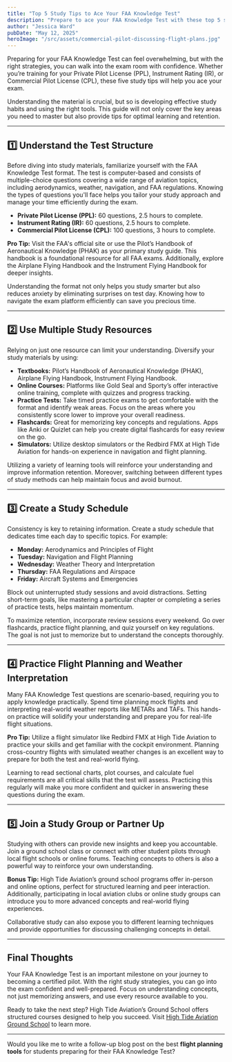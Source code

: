```yaml
---
title: "Top 5 Study Tips to Ace Your FAA Knowledge Test"
description: "Prepare to ace your FAA Knowledge Test with these top 5 study tips! Discover effective strategies for mastering aerodynamics, navigation, FAA regulations, and more. Learn how to create a study schedule, use the best resources, and practice real-world scenarios to boost your confidence and pass with flying colors. Perfect for aspiring pilots training for their PPL, IR, or CPL."
author: "Jessica Ward"
pubDate: "May 12, 2025"
heroImage: "/src/assets/commercial-pilot-discussing-flight-plans.jpg"
---
```


Preparing for your FAA Knowledge Test can feel overwhelming, but with the right strategies, you can walk into the exam room with confidence. Whether you’re training for your Private Pilot License (PPL), Instrument Rating (IR), or Commercial Pilot License (CPL), these five study tips will help you ace your exam.

Understanding the material is crucial, but so is developing effective study habits and using the right tools. This guide will not only cover the key areas you need to master but also provide tips for optimal learning and retention.

---

## 1️⃣ Understand the Test Structure

Before diving into study materials, familiarize yourself with the FAA Knowledge Test format. The test is computer-based and consists of multiple-choice questions covering a wide range of aviation topics, including aerodynamics, weather, navigation, and FAA regulations. Knowing the types of questions you'll face helps you tailor your study approach and manage your time efficiently during the exam.

- **Private Pilot License (PPL):** 60 questions, 2.5 hours to complete.
- **Instrument Rating (IR):** 60 questions, 2.5 hours to complete.
- **Commercial Pilot License (CPL):** 100 questions, 3 hours to complete.

**Pro Tip:** Visit the FAA's official site or use the Pilot’s Handbook of Aeronautical Knowledge (PHAK) as your primary study guide. This handbook is a foundational resource for all FAA exams. Additionally, explore the Airplane Flying Handbook and the Instrument Flying Handbook for deeper insights.

Understanding the format not only helps you study smarter but also reduces anxiety by eliminating surprises on test day. Knowing how to navigate the exam platform efficiently can save you precious time.

---

## 2️⃣ Use Multiple Study Resources

Relying on just one resource can limit your understanding. Diversify your study materials by using:

- **Textbooks:** Pilot’s Handbook of Aeronautical Knowledge (PHAK), Airplane Flying Handbook, Instrument Flying Handbook.
- **Online Courses:** Platforms like Gold Seal and Sporty’s offer interactive online training, complete with quizzes and progress tracking.
- **Practice Tests:** Take timed practice exams to get comfortable with the format and identify weak areas. Focus on the areas where you consistently score lower to improve your overall readiness.
- **Flashcards:** Great for memorizing key concepts and regulations. Apps like Anki or Quizlet can help you create digital flashcards for easy review on the go.
- **Simulators:** Utilize desktop simulators or the Redbird FMX at High Tide Aviation for hands-on experience in navigation and flight planning.

Utilizing a variety of learning tools will reinforce your understanding and improve information retention. Moreover, switching between different types of study methods can help maintain focus and avoid burnout.

---

## 3️⃣ Create a Study Schedule

Consistency is key to retaining information. Create a study schedule that dedicates time each day to specific topics. For example:

- **Monday:** Aerodynamics and Principles of Flight
- **Tuesday:** Navigation and Flight Planning
- **Wednesday:** Weather Theory and Interpretation
- **Thursday:** FAA Regulations and Airspace
- **Friday:** Aircraft Systems and Emergencies

Block out uninterrupted study sessions and avoid distractions. Setting short-term goals, like mastering a particular chapter or completing a series of practice tests, helps maintain momentum.

To maximize retention, incorporate review sessions every weekend. Go over flashcards, practice flight planning, and quiz yourself on key regulations. The goal is not just to memorize but to understand the concepts thoroughly.

---

## 4️⃣ Practice Flight Planning and Weather Interpretation

Many FAA Knowledge Test questions are scenario-based, requiring you to apply knowledge practically. Spend time planning mock flights and interpreting real-world weather reports like METARs and TAFs. This hands-on practice will solidify your understanding and prepare you for real-life flight situations.

**Pro Tip:** Utilize a flight simulator like Redbird FMX at High Tide Aviation to practice your skills and get familiar with the cockpit environment. Planning cross-country flights with simulated weather changes is an excellent way to prepare for both the test and real-world flying.

Learning to read sectional charts, plot courses, and calculate fuel requirements are all critical skills that the test will assess. Practicing this regularly will make you more confident and quicker in answering these questions during the exam.

---

## 5️⃣ Join a Study Group or Partner Up

Studying with others can provide new insights and keep you accountable. Join a ground school class or connect with other student pilots through local flight schools or online forums. Teaching concepts to others is also a powerful way to reinforce your own understanding.

**Bonus Tip:** High Tide Aviation’s ground school programs offer in-person and online options, perfect for structured learning and peer interaction. Additionally, participating in local aviation clubs or online study groups can introduce you to more advanced concepts and real-world flying experiences.

Collaborative study can also expose you to different learning techniques and provide opportunities for discussing challenging concepts in detail.

---

## Final Thoughts

Your FAA Knowledge Test is an important milestone on your journey to becoming a certified pilot. With the right study strategies, you can go into the exam confident and well-prepared. Focus on understanding concepts, not just memorizing answers, and use every resource available to you.

Ready to take the next step? High Tide Aviation’s Ground School offers structured courses designed to help you succeed. Visit [High Tide Aviation Ground School](https://hightideaviation.com/flight-training/ground-school/) to learn more.

---

Would you like me to write a follow-up blog post on the best **flight planning tools** for students preparing for their FAA Knowledge Test?

